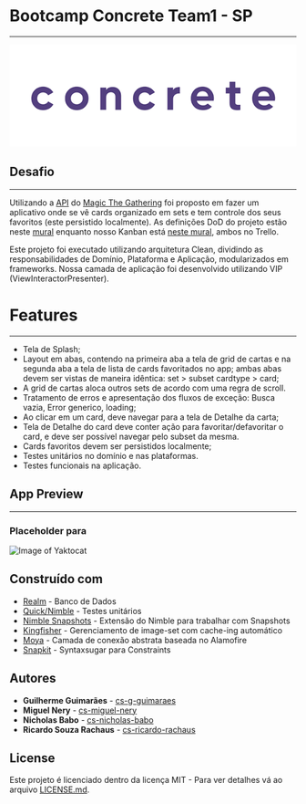 # Bootcamp Concrete Team1 - SP

---

![Gif](assets/Logo-animado-1.gif)

## Desafio

---

Utilizando a [API](https://docs.magicthegathering.io/) do [Magic The Gathering](https://magicthegathering.io/) foi proposto em fazer um aplicativo onde se vê cards organizado em sets e tem controle dos seus favoritos (este persistido localmente). As definições DoD do projeto estão neste [mural](https://trello.com/b/wlg4Xifo/bootcamp-project) enquanto nosso Kanban está [neste mural](https://trello.com/b/wlg4Xifo/bootcamp-project), ambos no Trello.

Este projeto foi executado utilizando arquitetura Clean, dividindo as responsabilidades de Domínio, Plataforma e Aplicação, modularizados em frameworks. Nossa camada de aplicação foi desenvolvido utilizando VIP (ViewInteractorPresenter).

# Features 

---

- Tela de Splash;
- Layout em abas, contendo na primeira aba a tela de grid de cartas  e na segunda aba a tela de lista de cards favoritados no app; ambas abas devem ser vistas de maneira idêntica: set > subset cardtype > card;
- A grid de cartas aloca outros sets de acordo com uma regra de scroll.
- Tratamento de erros e apresentação dos fluxos de exceção: Busca vazia, Error generico, loading;
- Ao clicar em um card, deve navegar para a tela de Detalhe da carta;
- Tela de Detalhe do card deve conter ação para favoritar/defavoritar o card, e deve ser possível navegar pelo subset da mesma.
- Cards favoritos devem ser persistidos localmente;
- Testes unitários no domínio e nas plataformas.
- Testes funcionais na aplicação.

## App Preview

---

### Placeholder para 

![Image of Yaktocat]()

## Construído com

* [Realm](https://github.com/Quick) - Banco de Dados 
* [Quick/Nimble](https://github.com/Quick) - Testes unitários
* [Nimble Snapshots](https://github.com/Moya/Moya) - Extensão do Nimble para trabalhar com Snapshots
* [Kingfisher](https://github.com/onevcat/Kingfisher/) - Gerenciamento de image-set com cache-ing automático
* [Moya](https://github.com/Moya/Moya) - Camada de conexão abstrata baseada no Alamofire
* [Snapkit](https://github.com/Moya/Moya) - Syntaxsugar para Constraints


## Autores

* **Guilherme Guimarães** - [cs-g-guimaraes](https://github.com/cs-g-guimaraes)
* **Miguel Nery** - [cs-miguel-nery](https://github.com/cs-miguel-nery)
* **Nicholas Babo** - [cs-nicholas-babo](https://github.com/cs-nicholas-babo)
* **Ricardo Souza Rachaus** - [cs-ricardo-rachaus](https://github.com/cs-ricardo-rachaus)

## License

Este projeto é licenciado dentro da licença MIT - Para ver detalhes vá ao arquivo [LICENSE.md](https://github.com/angular/angular.js/blob/master/LICENSE).
